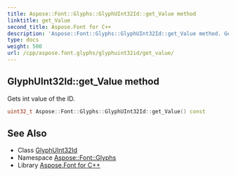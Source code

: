 ```yaml
---
title: Aspose::Font::Glyphs::GlyphUInt32Id::get_Value method
linktitle: get_Value
second_title: Aspose.Font for C++
description: 'Aspose::Font::Glyphs::GlyphUInt32Id::get_Value method. Gets int value of the ID in C++.'
type: docs
weight: 500
url: /cpp/aspose.font.glyphs/glyphuint32id/get_value/
---
```

## GlyphUInt32Id::get_Value method


Gets int value of the ID.

```cpp
uint32_t Aspose::Font::Glyphs::GlyphUInt32Id::get_Value() const
```

## See Also

* Class [GlyphUInt32Id](../)
* Namespace [Aspose::Font::Glyphs](../../)
* Library [Aspose.Font for C++](../../../)
